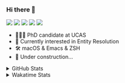 ### Hi there 👋

[![](https://img.shields.io/badge/-Email-325180?logo=maildotru&logoColor=white&style=flat-square)](mailto://wang@tianshu.me)
[![](https://img.shields.io/badge/-GitHub-black?logo=GitHub&style=flat-square)](https://github.com/tshu-w)
[![](https://img.shields.io/badge/-Telegram-26a5e4?labelColor=fafafa&logo=telegram&style=flat-square)](https://t.me/tshu_w) 
[![](https://img.shields.io/badge/-Twitter-1da1f2?logo=Twitter&logoColor=white&style=flat-square)](https://twitter.com/tshu_w)
[![](https://komarev.com/ghpvc/?username=tshu-w&color=blueviolet&style=flat-square)]()



- 🧑🏻‍🎓 PhD candidate at UCAS
- 🔭 Currently interested in Entity Resolution
- 🛠 macOS & Emacs & ZSH
- 🚧 Under construction...

<details>

<summary>GitHub Stats</summary>

![Tianshu's GitHub stats](https://github-readme-stats.vercel.app/api?username=tshu-w&show_icons=true&theme=buefy&count_private=true)
  
</details>


<details>
  <summary>Wakatime Stats</summary>

  currently, files accessed by tramp cannot be tracked by wakatime, see https://github.com/wakatime/wakatime-mode/issues/27
  <br>
  
<!--START_SECTION:waka-->
**I'm an Early 🐤** 

```text
🌞 Morning    84 commits     █████░░░░░░░░░░░░░░░░░░░░   20.34% 
🌆 Daytime    165 commits    ██████████░░░░░░░░░░░░░░░   39.95% 
🌃 Evening    153 commits    █████████░░░░░░░░░░░░░░░░   37.05% 
🌙 Night      11 commits     ░░░░░░░░░░░░░░░░░░░░░░░░░   2.66%

```
📅 **I'm Most Productive on Saturday** 

```text
Monday       99 commits     ██████░░░░░░░░░░░░░░░░░░░   23.97% 
Tuesday      48 commits     ███░░░░░░░░░░░░░░░░░░░░░░   11.62% 
Wednesday    50 commits     ███░░░░░░░░░░░░░░░░░░░░░░   12.11% 
Thursday     47 commits     ██░░░░░░░░░░░░░░░░░░░░░░░   11.38% 
Friday       35 commits     ██░░░░░░░░░░░░░░░░░░░░░░░   8.47% 
Saturday     101 commits    ██████░░░░░░░░░░░░░░░░░░░   24.46% 
Sunday       33 commits     ██░░░░░░░░░░░░░░░░░░░░░░░   7.99%

```


📊 **This Week I Spent My Time On** 

```text
💬 Programming Languages: 
sh                       16 hrs 44 mins      █████████████████░░░░░░░░   70.14% 
Org                      3 hrs 4 mins        ███░░░░░░░░░░░░░░░░░░░░░░   12.9% 
Emacs Lisp               3 hrs               ███░░░░░░░░░░░░░░░░░░░░░░   12.62% 
Bash                     49 mins             ░░░░░░░░░░░░░░░░░░░░░░░░░   3.49% 
JSON                     10 mins             ░░░░░░░░░░░░░░░░░░░░░░░░░   0.72%

🔥 Editors: 
Zsh                      16 hrs 44 mins      █████████████████░░░░░░░░   70.14% 
Emacs                    7 hrs 7 mins        ███████░░░░░░░░░░░░░░░░░░   29.86%

🐱‍💻 Projects: 
entity_resolution        7 hrs 40 mins       ████████░░░░░░░░░░░░░░░░░   32.16% 
Terminal                 5 hrs 40 mins       ██████░░░░░░░░░░░░░░░░░░░   23.76% 
emacs                    3 hrs 15 mins       ███░░░░░░░░░░░░░░░░░░░░░░   13.68% 
Unknown Project          3 hrs 6 mins        ███░░░░░░░░░░░░░░░░░░░░░░   13.03% 
multimodalER             2 hrs 45 mins       ███░░░░░░░░░░░░░░░░░░░░░░   11.59%

💻 Operating System: 
Mac                      12 hrs 14 mins      ████████████░░░░░░░░░░░░░   51.29% 
Linux                    11 hrs 37 mins      ████████████░░░░░░░░░░░░░   48.71%

```

**I Mostly Code in Python** 

```text
Python                   5 repos             ███████░░░░░░░░░░░░░░░░░░   27.78% 
JavaScript               3 repos             ████░░░░░░░░░░░░░░░░░░░░░   16.67% 
HTML                     2 repos             ██░░░░░░░░░░░░░░░░░░░░░░░   11.11% 
Emacs Lisp               2 repos             ██░░░░░░░░░░░░░░░░░░░░░░░   11.11% 
TeX                      2 repos             ██░░░░░░░░░░░░░░░░░░░░░░░   11.11%

```



 Last Updated on 21/06/2021
<!--END_SECTION:waka-->
</details>
